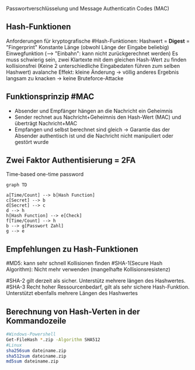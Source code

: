 Passwortverschlüsselung und Message Authenticatin Codes (MAC)

## Hash-Funktionen
Anforderungen für kryptografische #Hash-Funktionen: Hashwert = **Digest** = "Fingerprint"
	Konstante Länge (obwohl Länge der Eingabe beliebig)
	Einwegfunktion (--> "Einbahn": kann nicht zurückgerechnet werden)
	Es muss schwierig sein, zwei Klartexte mit dem gleichen Hash-Wert zu finden
		kollisionsfrei (Keine 2 unterschiedliche Eingabedaten führen zum selben Hashwert)
		avalanche Effekt: kleine Änderung -> völlig anderes Ergebnis
	 langsam zu knacken -> keine Bruteforce-Attacke



## Funktionsprinzip #MAC
* Absender und Empfänger hängen an die Nachricht ein Geheimnis
* Sender rechnet aus Nachricht+Geheimnis den Hash-Wert (MAC) und überträgt Nachricht+MAC
* Empfangen und selbst berechnet sind gleich -> Garantie das der Absender authentisch ist und die Nachricht nicht manipuliert oder gestört wurde

## Zwei Faktor Authentisierung = 2FA

Time-based one-time password

```mermaid
graph TD

a[Time/Count] --> b[Hash Function]
c[Secret] --> b
d[Secret] --> c
d --> h
h[Hash Function] --> e[Check]
f[Time/Count] --> h
b --> g[Passwort Zahl]
g --> e
```
## Empfehlungen zu Hash-Funktionen

#MD5: kann sehr schnell Kollisionen finden
#SHA-1(Secure Hash Algorithm): Nicht mehr verwenden (mangelhafte Kollisionsresistenz)

#SHA-2 gilt derzeit als sicher. Unterstütz mehrere längen des Hashwertes.
#SHA-3 Recht hoher Ressourcenbedarf, gilt als sehr sichere Hash-Funktion. Unterstützt ebenfalls mehrere Längen des Hashwertes

## Berechnung von Hash-Verten in der Kommandozeile

```bash
#Windows-Powershell
Get-FileHash *.zip -Algorithm SHA512
#Linux
sha256sum dateiname.zip
sha512sum dateiname.zip
md5sum dateiname.zip
```